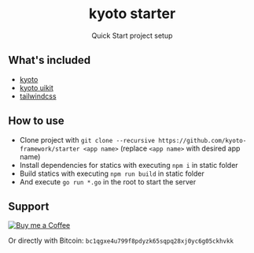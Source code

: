 
<h1 align="center">kyoto starter</h1>
<p align="center">
    Quick Start project setup
</p>

## What's included

- [kyoto](https://github.com/kyoto-framework/kyoto)
- [kyoto uikit](https://github.com/kyoto-framework/uikit)
- [tailwindcss](https://tailwindcss.com)

## How to use

- Clone project with `git clone --recursive https://github.com/kyoto-framework/starter <app name>` (replace `<app name>` with desired app name)
- Install dependencies for statics with executing `npm i` in static folder
- Build statics with executing `npm run build` in static folder
- And execute `go run *.go` in the root to start the server

## Support

<a target="_blank" href="https://www.buymeacoffee.com/yuriizinets"><img alt="Buy me a Coffee" src="https://github.com/egonelbre/gophers/blob/master/.thumb/animation/buy-morning-coffee-3x.gif?raw=true"></a>


Or directly with Bitcoin: `bc1qgxe4u799f8pdyzk65sqpq28xj0yc6g05ckhvkk`
